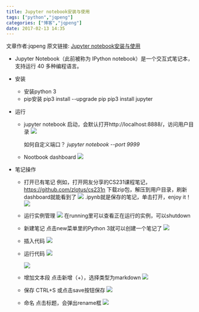 ```yaml
---
title: Jupyter notebook安装与使用
tags: ["python","jqpeng"]
categories: ["博客","jqpeng"]
date: 2017-02-13 14:35
---
```

文章作者:jqpeng
原文链接: [Jupyter notebook安装与使用](https://www.cnblogs.com/xiaoqi/p/6393677.html)

- Jupyter Notebook（此前被称为 IPython notebook）是一个交互式笔记本，支持运行 40 多种编程语言。
- 安装

    - 安装python 3
    - pip安装
        pip3 install --upgrade pip
        pip3 install jupyter
- 运行 

    - jupyter notebook 启动，会默认打开http://localhost:8888/，访问用户目录
        ![](https://images2015.cnblogs.com/38465/201702/38465-20170213144027332-1540737258.png)
        
        如何自定义端口？
        *jupyter notebook --port 9999*
    - Nootbook dashboard
        ![](https://images2015.cnblogs.com/38465/201702/38465-20170213144027957-1866895760.png)
- 笔记操作

    - 打开已有笔记
        例如，打开网友分享的CS231课程笔记，https://github.com/zlotus/cs231n
        下载zip包，解压到用户目录，刷新dashboard就能看到了
        ![](https://images2015.cnblogs.com/38465/201702/38465-20170213144028613-1675066940.png)
        .ipynb就是保存的笔记，单击打开，enjoy it！
        ![](https://images2015.cnblogs.com/38465/201702/38465-20170213144029379-1230425518.png)
    - 运行实例管理
        ![](https://images2015.cnblogs.com/38465/201702/38465-20170213144030004-1079356774.png)
        在running里可以查看正在运行的实例，可以shutdown
    - 新建笔记
        点击new菜单里的Python 3就可以创建一个笔记了
        ![](https://images2015.cnblogs.com/38465/201702/38465-20170213144030425-1666909010.png)
    - 插入代码
        ![](https://images2015.cnblogs.com/38465/201702/38465-20170213144032285-207623686.png)
    - 运行代码
        ![](https://images2015.cnblogs.com/38465/201702/38465-20170213144032785-1190858195.png)
        
        ![](https://images2015.cnblogs.com/38465/201702/38465-20170213144033207-856058105.png)
    - 增加文本段
        点击新增（+），选择类型为markdown
        ![](https://images2015.cnblogs.com/38465/201702/38465-20170213144033863-833209297.png)
    - 保存
        CTRL+S 或点击save按钮保存
        ![](https://images2015.cnblogs.com/38465/201702/38465-20170213144034285-1049238861.png)
    - 命名
        点击标题，会弹出rename框
        ![](https://images2015.cnblogs.com/38465/201702/38465-20170213144034769-1640688543.png)


